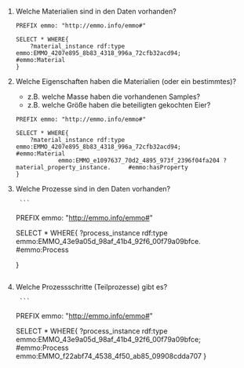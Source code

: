 1. Welche Materialien sind in den Daten vorhanden?
    ```
    PREFIX emmo: "http://emmo.info/emmo#"

    SELECT * WHERE{
        ?material_instance rdf:type emmo:EMMO_4207e895_8b83_4318_996a_72cfb32acd94;         #emmo:Material
    }
    ```
2. Welche Eigenschaften haben die Materialien (oder ein bestimmtes)?
    - z.B. welche Masse haben die vorhandenen Samples?
    - z.B. welche Größe haben die beteiligten gekochten Eier?

    ```
    PREFIX emmo: "http://emmo.info/emmo#"

    SELECT * WHERE{
        ?material_instance rdf:type emmo:EMMO_4207e895_8b83_4318_996a_72cfb32acd94;         #emmo:Material
                emmo:EMMO_e1097637_70d2_4895_973f_2396f04fa204 ?material_property_instance.     #emmo:hasProperty
    }
    ```

3. Welche Prozesse sind in den Daten vorhanden?

        ```
    PREFIX emmo: "http://emmo.info/emmo#"

    SELECT * WHERE{
        ?process_instance rdf:type emmo:EMMO_43e9a05d_98af_41b4_92f6_00f79a09bfce.         #emmo:Process
               
    }
    ```
4. Welche Prozessschritte (Teilprozesse) gibt es?

        ```
    PREFIX emmo: "http://emmo.info/emmo#"

    SELECT * WHERE{
        ?process_instance rdf:type emmo:EMMO_43e9a05d_98af_41b4_92f6_00f79a09bfce;         #emmo:Process
               emmo:EMMO_f22abf74_4538_4f50_ab85_09908cdda707
    }
    ```